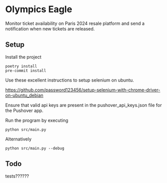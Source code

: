 # Olympics Eagle

Monitor ticket availability on Paris 2024 resale platform and send a notification when new tickets are released.


## Setup

Install the project

```
poetry install
pre-commit install
```

Use these excellent instructions to setup selenium on ubuntu.

https://github.com/password123456/setup-selenium-with-chrome-driver-on-ubuntu_debian

Ensure that valid api keys are present in the pushover_api_keys.json file for the Pushover app.

Run the program by executing

```
python src/main.py
```
Alternatively

```
python src/main.py --debug
```

## Todo

tests??????
